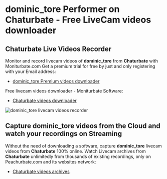 # dominic_tore Performer on Chaturbate - Free LiveCam videos downloader

## Chaturbate Live Videos Recorder

Monitor and record livecam videos of **dominic_tore** from **Chaturbate** with Moniturbate.com
Get a premium trial for free by just and only registering with your Email address:
* [dominic_tore Premium videos downloader](https://moniturbate.com/request-demo-licence-key.html)

Free livecam videos downloader - Moniturbate Software:
* [Chaturbate videos downloader](https://moniturbate.com/moniturbate-download-software.html)

![dominic_tore livecam videos recorder](https://peachurnet.com/templates/moniturbate-software.png)


## Capture dominic_tore videos from the Cloud and watch your recordings on Streaming

Without the need of downloading a software, capture **dominic_tore** livecam videos from **Chaturbate** 100% online.
Watch Livecam archives from **Chaturbate** unlimitedly from thousands of existing recordings, only on Peachurbate.com and its websites network:
* [Chaturbate videos archives](https://peachurnet.com/)